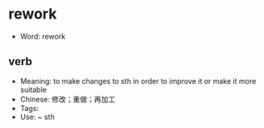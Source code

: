 # rework

- Word: rework

## verb

- Meaning: to make changes to sth in order to improve it or make it more suitable
- Chinese: 修改；重做；再加工
- Tags: 
- Use: ~ sth

